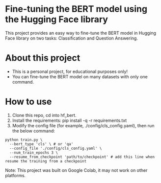 # Fine-tuning the BERT model using the Hugging Face library
This project provides an easy way to fine-tune the BERT model in Hugging Face library on two tasks: Classification and Question Answering.
# About this project
- This is a personal project, for educational purposes only!
- You can fine-tune the BERT model on many datasets with only one command.
# How to use
1. Clone this repo, cd into hf_bert.
2. Install the requirements: pip install -q -r requirements.txt
3. Modify the config file (for example, ./config/cls_config.yaml), then run the below command:
```
python train.py \
  --bert_type 'cls' \ # or 'qa'
  --config_file './config/cls_config.yaml' \
  --num_train_epochs 3 \
  --resume_from_checkpoint 'path/to/checkpoint' # add this line when resume the training from a checkpoint
```
Note: This project was built on Google Colab, it may not work on other platforms.
